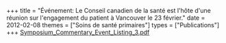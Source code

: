 +++
title = "Événement: Le Conseil canadien de la santé est l'hôte d'une réunion sur l'engagement du patient à Vancouver le 23 février."
date = 2012-02-08
themes = ["Soins de santé primaires"]
types = ["Publications"]
+++
[Symposium\_Commentary\_Event\_Listing\_3.pdf](/files/Symposium_Commentary_Event_Listing_3.pdf)
